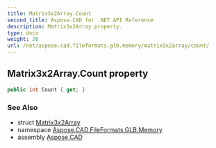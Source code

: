 ```yaml
---
title: Matrix3x2Array.Count
second_title: Aspose.CAD for .NET API Reference
description: Matrix3x2Array property. 
type: docs
weight: 20
url: /net/aspose.cad.fileformats.glb.memory/matrix3x2array/count/
---
```

## Matrix3x2Array.Count property

```csharp
public int Count { get; }
```

### See Also

* struct [Matrix3x2Array](../)
* namespace [Aspose.CAD.FileFormats.GLB.Memory](../../matrix3x2array/)
* assembly [Aspose.CAD](../../../)


